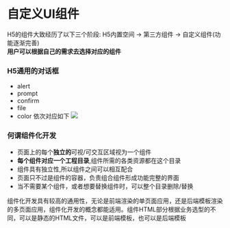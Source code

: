 # 自定义UI组件

H5的组件大致经历了以下三个阶段: 
H5内置空间 -> 第三方组件 -> 自定义组件(功能逐渐完善)  
**用户可以根据自己的需求去选择对应的组件**  

### H5通用的对话框
+ alert
+ prompt
+ confirm
+ file 
+ color
依次对应如下
![](https://s1.ax1x.com/2020/08/30/db4f0J.png)

### 何谓组件化开发
+ 页面上的每个**独立的**可视/可交互区域视为一个组件
+ **每个组件对应一个工程目录**,组件所需的各类资源都在这个目录
+ 组件具有独立性,所以组件之间可以相互配合
+ 页面只不过是组件的容器，负责组合组件形成功能完整的界面
+ 当不需要某个组件，或者想要替换组件时，可以整个目录删除/替换 

组件化开发具有较高的通用性，无论是前端渲染的单页面应用，还是后端模板渲染的多页面应用，组件化开发的概念都能适用。组件HTML部分根据业务选型的不同，可以是静态的HTML文件，可以是前端模板，也可以是后端模板
